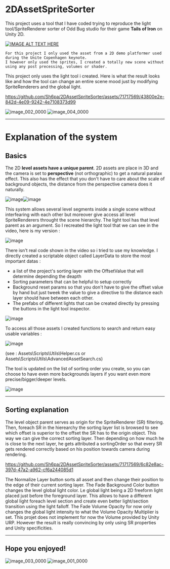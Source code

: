 # 2DAssetSpriteSorter

This project uses a tool that I have coded trying to reproduce the light tool/SpriteRenderer sorter of Odd Bug studio for their game **Tails of Iron** on Unity 2D.

   [![IMAGE ALT TEXT HERE](https://img.youtube.com/vi/0iKhPM-wrpQ/0.jpg)](https://www.youtube.com/watch?v=0iKhPM-wrpQ)

    For this project I only used the asset from a 2D demo platformer used during the Unite Copenhagen keynote. 
    I however only used the sprites, I created a totally new scene without using any post precessing, volumes or shader.
This project only uses the light tool i created.
Here is what the result looks like and how the tool can change an entire scene mood just by modifying SpriteRenderers and the global light.


https://github.com/Sh6pa/2DAssetSpriteSorter/assets/71717569/43800e2e-842d-4e09-9242-4e7108373d99

![image_002_0000](https://github.com/Sh6pa/2DAssetSpriteSorter/assets/71717569/b94bdacb-2c9c-4d54-b741-92c7f1fa5065)
![image_004_0000](https://github.com/Sh6pa/2DAssetSpriteSorter/assets/71717569/065abe03-b883-4903-8ea6-1c196da9c671)

<hr/>

# Explanation of the system
## Basics
The 2D **level assets have a unique parent**.
2D assets are place in 3D and the camera is set to **perspective** (not orthographic) to get a natural paralax effect.
This also has the effect that you don't have to care about the scale of background objects, the distance from the perspective camera does it naturally. 

![image](https://github.com/Sh6pa/2DAssetSpriteSorter/assets/71717569/31b397e9-26af-45dc-8f79-549f61099b86)![image](https://github.com/Sh6pa/2DAssetSpriteSorter/assets/71717569/c3a343e0-4972-4a7f-89e0-4426c3df78b2)


This system allows several level segments inside a single scene without interfearing with each other but moreover give access all level SpriteRenderers throught the scene hierarchy.
The light tool has that level parent as an argument.
So I recreated the light tool that we can see in the video, here is my version :

![image](https://github.com/Sh6pa/2DAssetSpriteSorter/assets/71717569/7ce0e598-f6c8-429c-a184-ba949887f0b7)

There isn't real code shown in the video so i tried to use my knowledge.
I directly created a scriptable object called LayerData to store the most important datas :
* a list of the project's sorting layer with the OffsetValue that will determine depending the deapth
* Sorting parameters that can be helpful to setup correctly
* Background reset params so that you don't have to give the offset value by hand but just tweek the value to give a directive to the distance each layer should have between each other.
* The prefabs of different lights that can be created directly by pressing the buttons in the light tool inspector.
  
![image](https://github.com/Sh6pa/2DAssetSpriteSorter/assets/71717569/6cfead91-1fae-4b2e-8763-a236245c843e)

To access all those assets I created functions to search and return easy usable variables :

![image](https://github.com/Sh6pa/2DAssetSpriteSorter/assets/71717569/2e00432a-dd7a-495f-89c1-ec794781e58e)

(see : Assets\Scripts\Utils\Helper.cs or Assets\Scripts\Utils\AdvancedAssetSearch.cs)

The tool is updated on the list of sorting order you create, so you can choose to have even more backgrounds layers if you want even more precise/bigger/deeper levels.

![image](https://github.com/Sh6pa/2DAssetSpriteSorter/assets/71717569/a24e7320-90cf-4d7f-8573-8e5e63076990)

<hr/>

## Sorting explanation
The level object parent serves as origin for the SpriteRenderer (SR) filtering.
Then, foreach SR in the hierearchy the sorting layer list is browsed to see which offset is superior to the offset the SR has to the origin object.
This way we can give the correct sorting layer.
Then depending on how much he is close to the next layer, he gets attributed a sortingOrder so that every SR gets rendered correctly based on his position towards camera during rendering.

https://github.com/Sh6pa/2DAssetSpriteSorter/assets/71717569/6c82e8ac-397d-47a2-a962-cf6a244085d1

The Normalize Layer button sorts all asset and then change their position to the edge of their current sorting layer.
The Fade Background Color button changes the level global light color. Le global light being a 2D freeform light placed just before the foreground layer. This allows to have a different global light foreach level section and create even better light/section transition using the light falloff.
The Fade Volume Opacity for now only changes the global light intensity to what the Volume Opacity Multiplier is set.
This projet does not implement for now the Volume provided by Unity URP. However the result is really convincing by only using SR properties and Unity specificities.

<hr/>

   ## Hope you enjoyed!
![image_003_0000](https://github.com/Sh6pa/2DAssetSpriteSorter/assets/71717569/188eb1c4-67e9-4401-b558-7ddee2f0712b)
![image_001_0000](https://github.com/Sh6pa/2DAssetSpriteSorter/assets/71717569/7fa6c629-7522-40b8-9ec8-9299516641d8)


